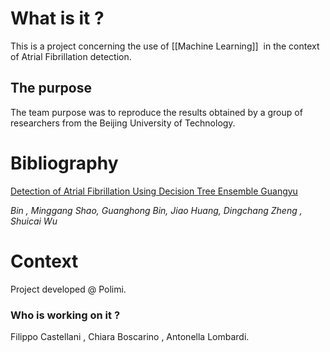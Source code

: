  

# What is it ?

This is a project concerning the use of [[Machine Learning]]  in the context of Atrial Fibrillation detection.

## The purpose

The team purpose was to reproduce the results obtained by a group of researchers from the Beijing University of Technology.

# Bibliography

[Detection of Atrial Fibrillation Using Decision Tree Ensemble Guangyu](https://www.cinc.org/archives/2017/pdf/342-204.pdf)

_Bin , Minggang Shao, Guanghong Bin, Jiao Huang, Dingchang Zheng , Shuicai Wu_

# Context
Project developed @ Polimi.

### Who is working on it ?

Filippo Castellani , Chiara Boscarino , Antonella Lombardi.